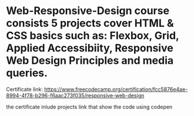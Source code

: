 # Web-Responsive-Design course consists 5 projects cover HTML & CSS basics such as: Flexbox, Grid, Applied Accessibiity, Responsive Web Design Principles and media queries.

Certificate link: https://www.freecodecamp.org/certification/fcc5876e4ae-8994-4f78-b296-f6aac273f035/responsive-web-design

the certificate inlude projects link that show the code using codepen
